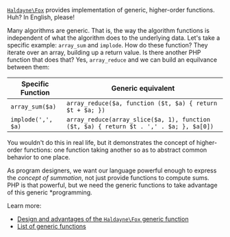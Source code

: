 [`Haldayne\Fox`][1] provides implementation of generic, higher-order functions.
Huh? In English, please!

Many algorithms are generic. That is, the way the algorithm functions is
independent of what the algorithm does to the underlying data. Let's take a
specific example: `array_sum` and `implode`.  How do these function?  They
iterate over an array, building up a return value.  Is there another PHP
function that does that?  Yes, `array_reduce` and we can build an equilvance
between them:

| Specific Function | Generic equivalent |
| ----------------- | ------------------ |
| `array_sum($a)` | `array_reduce($a, function ($t, $a) { return $t + $a; })` |
| `implode(',', $a)` | `array_reduce(array_slice($a, 1), function ($t, $a) { return $t . ',' . $a; }, $a[0])` |

You wouldn't do this in real life, but it demonstrates the concept of higher-
order functions: one function taking another so as to abstract common behavior
to one place.

As program designers, we want our language powerful enough to express the
*concept of summation*, not just provide functions to compute sums.  PHP is
that powerful, but we need the generic functions to take advantage of this
generic *programming.

Learn more:

* [Design and advantages of the `Haldayne\Fox` generic function][2]
* [List of generic functions][3]

[1]: https://github.com/haldayne/fox
[2]: http://haldayne-docs.readthedocs.org/en/latest/Fox/design-and-advantage/
[3]: http://haldayne-docs.readthedocs.org/en/latest/Fox/list-of-generic-functions/
